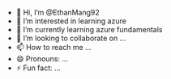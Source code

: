 - 👋 Hi, I’m @EthanMang92
- 👀 I’m interested in learning azure
- 🌱 I’m currently learning azure fundamentals
- 💞️ I’m looking to collaborate on ...
- 📫 How to reach me ...
- 😄 Pronouns: ...
- ⚡ Fun fact: ...

<!---
EthanMang92/EthanMang92 is a ✨ special ✨ repository because its `README.md` (this file) appears on your GitHub profile.
You can click the Preview link to take a look at your changes.
--->
